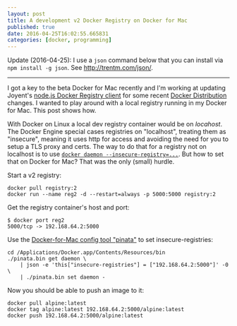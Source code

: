 ```yaml
---
layout: post
title: A development v2 Docker Registry on Docker for Mac
published: true
date: 2016-04-25T16:02:55.665831
categories: [docker, programming]
---
```


Update (2016-04-25): I use a `json` command below that you can install via
`npm install -g json`. See <http://trentm.com/json/>.

---

I got a key to the beta Docker for Mac recently and I'm working at updating
Joyent's [node.js Docker Registry client](https://github.com/joyent/node-docker-registry-client)
for some recent [Docker Distribution](https://github.com/docker/distribution)
changes. I wanted to play around with a local registry running in my Docker
for Mac. This post shows how.

With Docker on Linux a local dev registry container would be on *locahost*.
The Docker Engine special cases registries on "localhost", treating them
as "insecure", meaning it uses http for access and avoiding the need for you
to setup a TLS proxy and certs. The way to do that for a registry not on
localhost is to use [`docker daemon
--insecure-registry=...`](https://docs.docker.com/engine/reference/commandline/daemon/#insecure-registries).
But how to set that on Docker for Mac? That was the only (small) hurdle.


Start a v2 registry:

    docker pull registry:2
    docker run --name reg2 -d --restart=always -p 5000:5000 registry:2

Get the registry container's host and port:

    $ docker port reg2
    5000/tcp -> 192.168.64.2:5000

Use the [Docker-for-Mac config tool
"pinata"](https://beta.docker.com/docs/mac/experiment/) to set
insecure-registries:

    cd /Applications/Docker.app/Contents/Resources/bin
    ./pinata.bin get daemon \
        | json -e 'this["insecure-registries"] = ["192.168.64.2:5000"]' -0 \
        | ./pinata.bin set daemon -

Now you should be able to push an image to it:

    docker pull alpine:latest
    docker tag alpine:latest 192.168.64.2:5000/alpine:latest
    docker push 192.168.64.2:5000/alpine:latest
